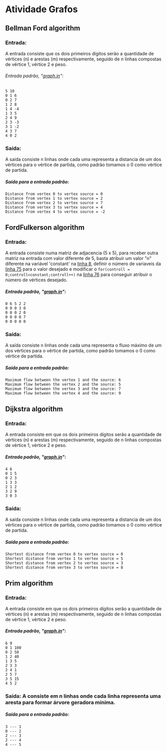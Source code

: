# Atividade Grafos


## Bellman Ford algorithm
### Entrada: 
  A entrada consiste que os dois primeiros dígitos serão a quantidade de vértices (n) e arestas (m) respectivamente, seguido de n linhas compostas de vértice 1, vértice 2 e peso.
  ###### Entrada padrão, "[graph.in](https://github.com/sando1998/Atividades-Grafos/blob/main/Bellman%20Ford%20algorithm/graph.in)":
  ```
  5 10
  0 1 6
  0 2 7
  1 2 8
  1 4 -4
  1 3 5
  2 4 9
  2 3 -3
  3 1 -2
  4 3 7
  4 0 2
  ```
### Saída: 
  A saída consiste n linhas onde cada uma representa a distancia de um dos vértices para o vértice de partida, como padrão tomamos o 0 como vértice de partida.
  ##### Saída para a entrada padrão:
  ```
  Distance from vertex 0 to vertex source = 0
  Distance from vertex 1 to vertex source = 2
  Distance from vertex 2 to vertex source = 7
  Distance from vertex 3 to vertex source = 4
  Distance from vertex 4 to vertex source = -2
  ```
## FordFulkerson algorithm
### Entrada: 
  A entrada consiste numa matriz de adjacencia (5 x 5), para receber outra matriz na entrada com valor diferente de 5, basta atribuir um valor "n" diferente na variável 'constant' na [linha 8](https://github.com/sando1998/Atividades-Grafos/blob/main/FordFulkerson%20algorithm/Ford_Fulkerson.cpp#L8), definir o número de variaveis da [linha 75](https://github.com/sando1998/Atividades-Grafos/blob/main/FordFulkerson%20algorithm/Ford_Fulkerson.cpp#L75) para o valor desejado e modificar o `for(controll = 0;controll<constant;controll++)` na [linha 76](https://github.com/sando1998/Atividades-Grafos/blob/main/FordFulkerson%20algorithm/Ford_Fulkerson.cpp#L76) para conseguir atribuir o número de vértices desejado.
  ##### Entrada padrão, "[graph.in](https://github.com/sando1998/Atividades-Grafos/blob/main/FordFulkerson%20algorithm/graph.in)":
  ```
  0 6 5 2 2
  0 0 0 3 0
  0 0 0 2 0
  0 0 0 0 7
  0 0 0 0 0
  ```
### Saída: 
  A saída consiste n linhas onde cada uma representa o fluxo máximo de um dos vértices para o vértice de partida, como padrão tomamos o 0 como vértice de partida. 
  ##### Saída para a entrada padrão:
  ```
  Maximum flow between the vertex 1 and the source: 6
  Maximum flow between the vertex 2 and the source: 5
  Maximum flow between the vertex 3 and the source: 7
  Maximum flow between the vertex 4 and the source: 9
  ```
## Dijkstra algorithm
### Entrada: 
  A entrada consiste em que os dois primeiros dígitos serão a quantidade de vértices (n) e arestas (m) respectivamente, seguido de n linhas compostas de vértice 1, vértice 2 e peso.
  ##### Entrada padrão, "[graph.in](https://github.com/sando1998/Atividades-Grafos/blob/main/Dijkstra%20algorithm/graph.in)":
  ```
  4 6
  0 1 5
  0 2 3
  1 3 3
  2 1 2
  3 2 9
  3 0 3
  ```
### Saída: 
  A saída consiste n linhas onde cada uma representa a distancia de um dos vértices para o vértice de partida, como padrão tomamos o 0 como vértice de partida.
  ##### Saída para a entrada padrão:
  ```
  Shortest distance from vertex 0 to vertex source = 0 
  Shortest distance from vertex 1 to vertex source = 5 
  Shortest distance from vertex 2 to vertex source = 3 
  Shortest distance from vertex 3 to vertex source = 8 
  ```
## Prim algorithm
### Entrada: 
  A entrada consiste em que os dois primeiros dígitos serão a quantidade de vértices (n) e arestas (m) respectivamente, seguido de n linhas compostas de vértice 1, vértice 2 e peso.
  ##### Entrada padrão, "[graph.in](https://github.com/sando1998/Atividades-Grafos/blob/main/Prim%20algorithm/graph.in)":
  ```
  6 9
  0 1 100
  0 2 50 
  1 2 40
  1 3 5
  2 3 3
  2 4 1
  2 5 7
  3 5 15
  4 5 2
  ```
### Saída: A consiste em n linhas onde cada linha representa uma aresta para formar árvore geradora mínima.
  ##### Saída para a entrada padrão:
  ```
  3 --- 1
  0 --- 2
  2 --- 3
  2 --- 4
  4 --- 5
  ```

